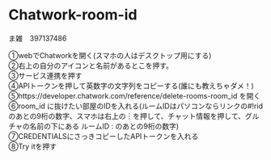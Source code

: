 # Chatwork-room-id

ま雑　397137486

①webでChatworkを開く(スマホの人はデスクトップ用にする)<br>
②右上の自分のアイコンと名前があるとこを押す。<br>
③サービス連携を押す<br>
④APIトークンを押して英数字の文字列をコピーする(誰にも教えちゃダメ！)<br>
⑤https://developer.chatwork.com/reference/delete-rooms-room_id を開く<br>
⑥room_id に抜けたい部屋のIDを入れる(ルームIDはパソコンならリンクの#!ridのあとの9桁の数字、スマホは右上の︙を押して、チャット情報を押して、グルチャの名前の下にある ルームID : のあとの9桁の数字)<br>
⑦CREDENTIALSにさっきコピーしたAPIトークンを入れる<br>
⑧Try itを押す<br>